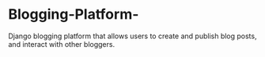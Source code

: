 # Blogging-Platform-
Django blogging platform that allows users to create and publish blog posts, and interact with other bloggers.
